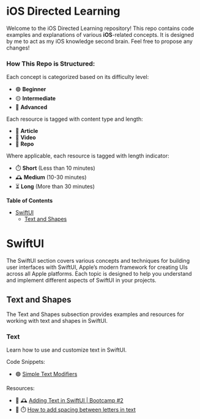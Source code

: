 # iOS Directed Learning

Welcome to the iOS Directed Learning repository! This repo contains code examples and explanations of various **iOS**-related concepts. It is designed by me to act as my iOS knowledge second brain. Feel free to propose any changes!

### How This Repo is Structured:

Each concept is categorized based on its difficulty level:

- 🟢 **Beginner**
- 🟡 **Intermediate**
- 🔴 **Advanced**

Each resource is tagged with content type and length:

- 📄 **Article**
- 🎥 **Video**
- 📂 **Repo**

Where applicable, each resource is tagged with length indicator:

- ⏱️ **Short** (Less than 10 minutes)
- 🕰️ **Medium** (10-30 minutes)
- ⏳ **Long** (More than 30 minutes)

<!-- START doctoc generated TOC please keep comment here to allow auto update -->
<!-- DON'T EDIT THIS SECTION, INSTEAD RE-RUN doctoc TO UPDATE -->
**Table of Contents**

- [SwiftUI](#swiftui)
  - [Text and Shapes](#text-and-shapes)

<!-- END doctoc generated TOC please keep comment here to allow auto update -->

# SwiftUI
The SwiftUI section covers various concepts and techniques for building user interfaces with SwiftUI, Apple’s modern framework for creating UIs across all Apple platforms. Each topic is designed to help you understand and implement different aspects of SwiftUI in your projects.

## Text and Shapes
The Text and Shapes subsection provides examples and resources for working with text and shapes in SwiftUI.

### Text
Learn how to use and customize text in SwiftUI.

  Code Snippets:
  - 🟢 [Simple Text Modifiers](iOSDirectedLearning/ConceptViews/UIComponents/TextAndShapes/TextExampleView.swift)
  
  Resources:
  - 🎥 🕰️ [Adding Text in SwiftUI | Bootcamp #2](https://www.youtube.com/watch?v=RKfkG01x79w)
  - 📄 ⏱️ [How to add spacing between letters in text](https://www.hackingwithswift.com/quick-start/swiftui/how-to-add-spacing-between-letters-in-text)
